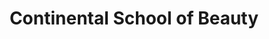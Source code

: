 ---
title: "Continental School of Beauty"
url: /rochester/continental-school-of-beauty/
shop: Kosmetik
---